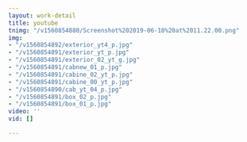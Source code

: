 ```yaml
---
layout: work-detail
title: youtube
tnimg: "/v1560854880/Screenshot%202019-06-18%20at%2011.22.00.png"
img:
- "/v1560854892/exterior_yt4_p.jpg"
- "/v1560854891/exterior_yt_p.jpg"
- "/v1560854891/exterior_02_yt_g.jpg"
- "/v1560854891/cabnew_01_p.jpg"
- "/v1560854891/cabine_02_yt_p.jpg"
- "/v1560854891/cabine_00_yt_p.jpg"
- "/v1560854890/cab_yt_04_p.jpg"
- "/v1560854891/box_02_p.jpg"
- "/v1560854891/box_01_p.jpg"
video: ''
vid: [] 

---
```


